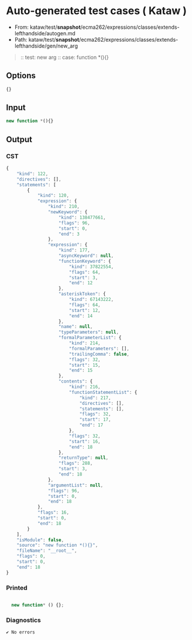 # Auto-generated test cases ( Kataw )
- From: kataw/test/__snapshot__/ecma262/expressions/classes/extends-lefthandside/autogen.md
- Path: kataw/test/__snapshot__/ecma262/expressions/classes/extends-lefthandside/gen/new_arg
> :: test: new arg
> :: case: function *(){}
## Options

`````js
{}
`````
## Input

`````js
new function *(){}
`````
## Output

### CST

```javascript
{
    "kind": 122,
    "directives": [],
    "statements": [
        {
            "kind": 120,
            "expression": {
                "kind": 210,
                "newKeyword": {
                    "kind": 138477661,
                    "flags": 96,
                    "start": 0,
                    "end": 3
                },
                "expression": {
                    "kind": 177,
                    "asyncKeyword": null,
                    "functionKeyword": {
                        "kind": 37822554,
                        "flags": 64,
                        "start": 3,
                        "end": 12
                    },
                    "asteriskToken": {
                        "kind": 67143222,
                        "flags": 64,
                        "start": 12,
                        "end": 14
                    },
                    "name": null,
                    "typeParameters": null,
                    "formalParameterList": {
                        "kind": 214,
                        "formalParameters": [],
                        "trailingComma": false,
                        "flags": 32,
                        "start": 15,
                        "end": 15
                    },
                    "contents": {
                        "kind": 216,
                        "functionStatementList": {
                            "kind": 217,
                            "directives": [],
                            "statements": [],
                            "flags": 32,
                            "start": 17,
                            "end": 17
                        },
                        "flags": 32,
                        "start": 16,
                        "end": 18
                    },
                    "returnType": null,
                    "flags": 288,
                    "start": 3,
                    "end": 18
                },
                "argumentList": null,
                "flags": 96,
                "start": 0,
                "end": 18
            },
            "flags": 16,
            "start": 0,
            "end": 18
        }
    ],
    "isModule": false,
    "source": "new function *(){}",
    "fileName": "__root__",
    "flags": 0,
    "start": 0,
    "end": 18
}
```

### Printed

```javascript

  new function* () {};

```

### Diagnostics

```javascript
✔ No errors
```

